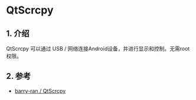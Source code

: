 <!--#region
@author 吴钦飞
@email wuqinfei@qq.com
@create date 2023-10-08 14:53:05
@modify date 2023-10-08 14:53:07
@desc [description]
#endregion-->


# QtScrcpy

## 1. 介绍

QtScrcpy 可以通过 USB / 网络连接Android设备，并进行显示和控制。无需root权限。

## 2. 参考

* [barry-ran / QtScrcpy](https://github.com/barry-ran/QtScrcpy)